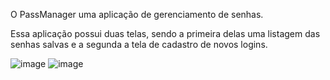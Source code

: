 O PassManager uma aplicação de gerenciamento de senhas.

Essa aplicação possui duas telas, sendo a primeira delas uma listagem das senhas salvas e a segunda a tela de cadastro de novos logins.

![image](https://user-images.githubusercontent.com/19539525/124454363-c8c5c280-dd5e-11eb-96dc-340a10140d33.png)
![image](https://user-images.githubusercontent.com/19539525/124454391-d11dfd80-dd5e-11eb-8397-ca451edd062c.png)
